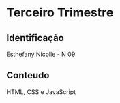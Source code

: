 # Terceiro Trimestre 

## Identificação
Esthefany Nicolle - N 09

## Conteudo 
HTML, CSS e JavaScript
